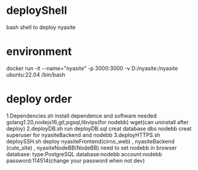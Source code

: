 # deployShell

bash shell to deploy nyasite

# environment

docker run -it --name="nyasite" -p 3000:3000 -v D:/nyasite:/nyasite ubuntu:22.04 /bin/bash

# deploy order

1.Dependencies.sh
install dependence and software needed
golang1.20,nodejs16,git,pgsql,libvips(for nodebb)
wget(can uninstall after deploy)
2.deployDB.sh
run deployDB.sql
creat database dbs nodebb
creat superuser for nyasiteBackend and nodebb
3.deployHTTPS.sh deploySSH.sh
deploy nyasiteFrontend(cirno_web) , nyasiteBackend (cute_site) , nyasiteNodeBB(NodeBB)
need to set nodebb in browser
database: type:PostgreSQL database:nodebb account:nodebb password:114514(change your password when not dev)